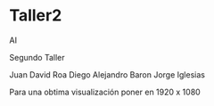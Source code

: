 # Taller2
AI

Segundo Taller

Juan David Roa
Diego Alejandro Baron
Jorge Iglesias

Para una obtima visualización poner en 1920 x 1080
